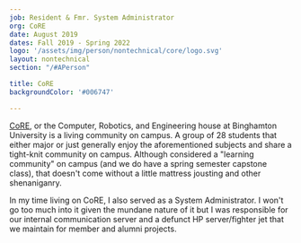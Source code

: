 ```yaml
---
job: Resident & Fmr. System Administrator
org: CoRE
date: August 2019
dates: Fall 2019 - Spring 2022
logo: '/assets/img/person/nontechnical/core/logo.svg'
layout: nontechnical
section: "/#APerson"

title: CoRE
backgroundColor: '#006747'

---
```


[CoRE](https://core.binghamton.edu/), or the Computer, Robotics, and Engineering house at Binghamton University is a living community on campus. A group of 28 students that either major or just generally enjoy the aforementioned subjects and share a tight-knit community on campus. Although considered a "learning community" on campus (and we do have a spring semester capstone class), that doesn't come without a little mattress jousting and other shenaniganry.

In my time living on CoRE, I also served as a System Administrator. I won't go too much into it given the mundane nature of it but I was responsible for our internal communication server and a defunct HP server/fighter jet that we maintain for member and alumni projects.